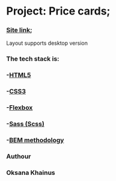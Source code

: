 # Project: Price cards;
### [Site link](https://oksanas1.github.io/price-card/);

Layout supports desktop version

### The tech stack is:

### -[HTML5](https://en.wikipedia.org/wiki/HTML5)
### -[CSS3](https://en.wikipedia.org/wiki/CSS)
### -[Flexbox](https://en.wikipedia.org/wiki/CSS_Flexible_Box_Layout)
### -[Sass (Scss)](https://sass-lang.com/)
### -[BEM methodology](https://en.bem.info/methodology/)

### Authour
### Oksana Khainus 
